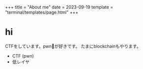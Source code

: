 +++
title = "About me"
date = 2023-09-19
template = "terminal/templates/page.html"
+++

# hi
CTFをしています。pwn🐘が好きです。 たまにblockchainもやります。
<!-- more -->
- CTF (pwn)
- 低レイヤ